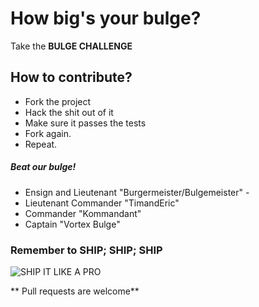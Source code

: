 # How big's your bulge?
Take the **BULGE CHALLENGE**

## How to contribute?
* Fork the project
* Hack the shit out of it
* Make sure it passes the tests
* Fork again.
* Repeat.

##### Beat our bulge!
* Ensign and Lieutenant "Burgermeister/Bulgemeister" - 
* Lieutenant Commander  "TimandEric"
* Commander "Kommandant"
* Captain "Vortex Bulge"

### Remember to SHIP; SHIP; SHIP
![SHIP IT LIKE A PRO](http://i.imgur.com/SrAsR.jpg)

** Pull requests are welcome**
